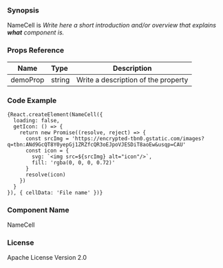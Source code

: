 ### Synopsis

NameCell is 
*Write here a short introduction and/or overview that explains **what** component is.*

### Props Reference

| Name                           | Type                    | Description                                                 |
| ------------------------------ | :---------------------- | ----------------------------------------------------------- |
| demoProp                       | string                  | Write a description of the property                         |

### Code Example

```
{React.createElement(NameCell({
  loading: false,
  getIcon: () => {
    return new Promise((resolve, reject) => {
      const srcImg = 'https://encrypted-tbn0.gstatic.com/images?q=tbn:ANd9GcQT8Y0yepGj1ZRZfcQR3oEJpoVJESDiT8aoEw&usqp=CAU'
      const icon = {
        svg: `<img src=${srcImg} alt="icon"/>`,
        fill: 'rgba(0, 0, 0, 0.72)'
      }
      resolve(icon)
    })
  }
}), { cellData: 'File name' })}
```

### Component Name

NameCell

### License

Apache License Version 2.0


